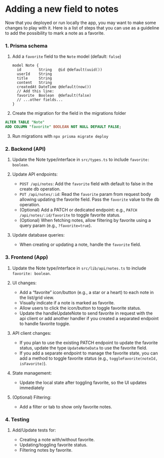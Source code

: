 # Adding a new field to notes

Now that you deployed or run locally the app, you may want to make some changes to play with it. Here is a list of steps that you can use as a guideline to add the possibility to mark a note as a favorite.

### **1. Prisma schema**

1. Add a `favorite` field to the `Note` model (default: `false`)

   ```
   model Note {
     id        String   @id @default(uuid())
     userId    String
     title     String
     content   String
     createdAt DateTime @default(now())
     // Add this line:
     favorite  Boolean  @default(false)
     // ...other fields...
   }
   ```

2. Create the migration for the field in the migrations folder

```sql
ALTER TABLE "Note"
ADD COLUMN "favorite" BOOLEAN NOT NULL DEFAULT FALSE;
```

3. Run migrations with `npx prisma migrate deploy`

### **2. Backend (API)**

1. Update the Note type/interface in `src/types.ts` to include `favorite: boolean`.
2. Update API endpoints:

   - `POST /api/notes`: Add the `favorite` field with default to false in the create db operation.
   - `PUT /api/notes/:id`: Read the `favorite` param from request body allowing updating the favorite field. Pass the `favorite` value to the db operation.
   - (Optional) Add a PATCH or dedicated endpoint: e.g., `PATCH /api/notes/:id/favorite` to toggle favorite status.
   - (Optional) When fetching notes, allow filtering by favorite using a query param (e.g., `?favorite=true`).

3. Update database queries:

   - When creating or updating a note, handle the `favorite` field.

### **3. Frontend (App)**

1. Update the Note type/interface in `src/lib/api/notes.ts` to include `favorite: boolean`.
2. UI changes:

   - Add a “favorite” icon/button (e.g., a star or a heart) to each note in the list/grid view.
   - Visually indicate if a note is marked as favorite.
   - Allow users to click the icon/button to toggle favorite status.
   - Update the handleUpdateNote to send favorite in request with the api client or add another handler if you created a separated endpoint to handle favorite toggle.

3. API client changes:

   - If you plan to use the existing PATCH endpoint to update the favorite status, update the type `UpdateNoteData` to use the favorite field.
   - If you add a separate endpoint to manage the favorite state, you can add a method to toggle favorite status (e.g., `toggleFavorite(noteId, isFavorite)`).

4. State management:

   - Update the local state after toggling favorite, so the UI updates immediately

5. (Optional) Filtering:

   - Add a filter or tab to show only favorite notes.

### **4. Testing**

1. Add/Update tests for:

   - Creating a note with/without favorite.
   - Updating/toggling favorite status.
   - Filtering notes by favorite.
